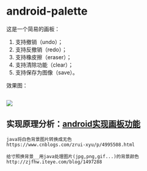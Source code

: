 # android-palette

这是一个简易的画板：

 1. 支持撤销（undo）；
 2. 支持反撤销（redo）；
 3. 支持橡皮擦（eraser）；
 4. 支持清除功能（clear）；
 5. 支持保存为图像（save）。

 效果图：

 ![](https://raw.githubusercontent.com/wensefu/android-palette/master/preview/preview.gif)
---------
实现原理分析：[android实现画板功能](http://www.jianshu.com/p/548d2799fd6e)
---------

```
java将白色背景图片转换成无色
https://www.cnblogs.com/zrui-xyu/p/4995508.html
```

```
给寸照换背景__用java处理图片(jpg,png,gif...)的背景颜色
http://zjfhw.iteye.com/blog/1497288
```

